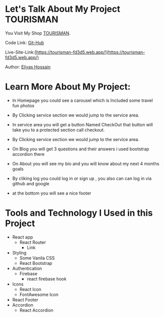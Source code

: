 # Let's Talk About My Project TOURISMAN

You Visit My Shop [TOURISMAN](https://tourisman-fd3d5.web.app/).

Code Link: [Git-Hub](https://github.com/programming-hero-web-course-4/independent-service-provider-eliyas700)

Live-Site-Link:[https://tourisman-fd3d5.web.app/](https://tourisman-fd3d5.web.app/)

Author: [Eliyas Hossain](https://www.linkedin.com/in/eliyas-hossain-55867b82/)

# Learn More About My Project:

- In Homepage you could see a carousel which is Included some travel fun photos
- By Clicking service section we would jump to the service area.
- In service area you will get a button Named CheckOut that button will take you to a protected section call checkout.
- By Clicking service section we would jump to the service area.
- On Blog you will get 3 questions and their answers i used bootstrap accordion there

- On About you will see my bio and you will know about my next 4 months goals
- By cliking log you could log in or sign up , you also can can log in via github and google
- at the bottom you will see a nice footer

# Tools and Technology I Used in this Project

- React app
  - React Router
    - Link
- Styling
  - Some Vanila CSS
  - React Bootstrap
- Authentication
  - Firebase
    - react firebase hook
- Icons
  - React Icon
  - FontAwesome Icon
- React Footer
- Accordion
  - React Accordion
